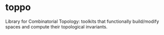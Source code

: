 # toppo
Library for Combinatorial Topology: toolkits that functionally build/modify spaces and compute their topological invariants.
